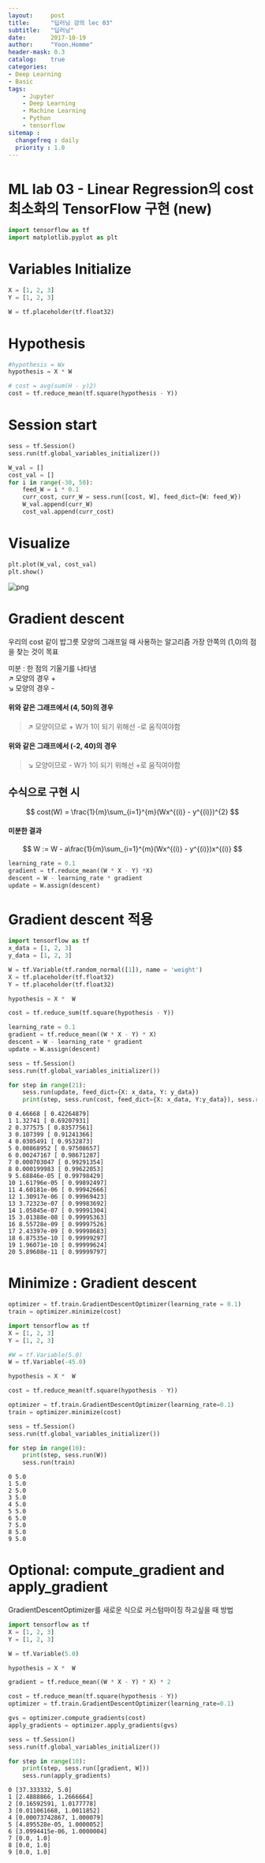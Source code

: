 ```yaml
---
layout:     post
title:      "딥러닝 강의 lec 03"
subtitle:   "딥러닝"
date:       2017-10-19
author:     "Yoon.Homme"
header-mask: 0.3
catalog:    true
categories:
- Deep Learning
- Basic
tags:
    - Jupyter
    - Deep Learning
    - Machine Learning
    - Python
    - tensorflow
sitemap :
  changefreq : daily
  priority : 1.0
---
```


# ML lab 03 - Linear Regression의 cost 최소화의 TensorFlow 구현 (new)


```python
import tensorflow as tf
import matplotlib.pyplot as plt
```

# Variables Initialize


```python
X = [1, 2, 3]
Y = [1, 2, 3]

W = tf.placeholder(tf.float32)
```

# Hypothesis


```python
#hypothesis = Wx
hypothesis = X * W
```


```python
# cost = avg(sum(H - y)2)
cost = tf.reduce_mean(tf.square(hypothesis - Y))
```

# Session start


```python
sess = tf.Session()
sess.run(tf.global_variables_initializer())
```


```python
W_val = []
cost_val = []
for i in range(-30, 50):
    feed_W = i * 0.1
    curr_cost, curr_W = sess.run([cost, W], feed_dict={W: feed_W})
    W_val.append(curr_W)
    cost_val.append(curr_cost)
```

# Visualize


```python
plt.plot(W_val, cost_val)
plt.show()
```


![png](/images/20171019/output_11_0.png)

# Gradient descent
우리의 cost 같이 밥그릇 모양의 그래프일 때 사용하는 알고리즘
가장 안쪽의 (1,0)의 점을 찾는 것이 목표

미분 : 한 점의 기울기를 나타냄  
↗ 모양의 경우 +  
↘ 모양의 경우 -  

#### 위와 같은 그래프에서 (4, 50)의 경우
> ↗ 모양이므로 +
W가 1이 되기 위해선 -로 움직여야함

#### 위와 같은 그래프에서 (-2, 40)의 경우
> ↘ 모양이므로 -
W가 1이 되기 위해선 +로 움직여야함

## 수식으로 구현 시
$$
cost(W) = \frac{1}{m}\sum_{i=1}^{m}(Wx^{(i)} - y^{(i)})^{2}
$$

#### 미분한 결과
$$
W := W - a\frac{1}{m}\sum_{i=1}^{m}(Wx^{(i)} - y^{(i)})x^{(i)}
$$
```python
learning_rate = 0.1
gradient = tf.reduce_mean((W * X - Y) *X)
descent = W - learning_rate * gradient
update = W.assign(descent)
```

# Gradient descent 적용


```python
import tensorflow as tf
x_data = [1, 2, 3]
y_data = [1, 2, 3]
```


```python
W = tf.Variable(tf.random_normal([1]), name = 'weight')
X = tf.placeholder(tf.float32)
Y = tf.placeholder(tf.float32)
```


```python
hypothesis = X *  W
```


```python
cost = tf.reduce_sum(tf.square(hypothesis - Y))
```


```python
learning_rate = 0.1
gradient = tf.reduce_mean((W * X - Y) * X)
descent = W - learning_rate * gradient
update = W.assign(descent)
```


```python
sess = tf.Session()
sess.run(tf.global_variables_initializer())

for step in range(21):
    sess.run(update, feed_dict={X: x_data, Y: y_data})
    print(step, sess.run(cost, feed_dict={X: x_data, Y:y_data}), sess.run(W))
```

    0 4.66668 [ 0.42264879]
    1 1.32741 [ 0.69207931]
    2 0.377575 [ 0.83577561]
    3 0.107399 [ 0.91241366]
    4 0.0305491 [ 0.9532873]
    5 0.00868952 [ 0.97508657]
    6 0.00247167 [ 0.98671287]
    7 0.000703047 [ 0.99291354]
    8 0.000199983 [ 0.99622053]
    9 5.68846e-05 [ 0.99798429]
    10 1.61796e-05 [ 0.99892497]
    11 4.60181e-06 [ 0.99942666]
    12 1.30917e-06 [ 0.99969423]
    13 3.72323e-07 [ 0.99983692]
    14 1.05845e-07 [ 0.99991304]
    15 3.01388e-08 [ 0.99995363]
    16 8.55728e-09 [ 0.99997526]
    17 2.43397e-09 [ 0.99998683]
    18 6.87535e-10 [ 0.99999297]
    19 1.96071e-10 [ 0.99999624]
    20 5.89608e-11 [ 0.99999797]


# Minimize : Gradient descent

```python
optimizer = tf.train.GradientDescentOptimizer(learning_rate = 0.1)
train = optimizer.minimize(cost)
```


```python
import tensorflow as tf
X = [1, 2, 3]
Y = [1, 2, 3]
```


```python
#W = tf.Variable(5.0)
W = tf.Variable(-45.0)
```


```python
hypothesis = X *  W
```


```python
cost = tf.reduce_mean(tf.square(hypothesis - Y))
```


```python
optimizer = tf.train.GradientDescentOptimizer(learning_rate=0.1)
train = optimizer.minimize(cost)
```


```python
sess = tf.Session()
sess.run(tf.global_variables_initializer())

for step in range(10):
    print(step, sess.run(W))
    sess.run(train)
```

    0 5.0
    1 5.0
    2 5.0
    3 5.0
    4 5.0
    5 5.0
    6 5.0
    7 5.0
    8 5.0
    9 5.0


# Optional: compute_gradient and apply_gradient

GradientDescentOptimizer를 새로운 식으로 커스텀마이징 하고싶을 때 방법


```python
import tensorflow as tf
X = [1, 2, 3]
Y = [1, 2, 3]
```


```python
W = tf.Variable(5.0)
```


```python
hypothesis = X *  W
```


```python
gradient = tf.reduce_mean((W * X - Y) * X) * 2
```


```python
cost = tf.reduce_mean(tf.square(hypothesis - Y))
optimizer = tf.train.GradientDescentOptimizer(learning_rate=0.1)
```


```python
gvs = optimizer.compute_gradients(cost)
apply_gradients = optimizer.apply_gradients(gvs)
```


```python
sess = tf.Session()
sess.run(tf.global_variables_initializer())

for step in range(10):
    print(step, sess.run([gradient, W]))
    sess.run(apply_gradients)
```

    0 [37.333332, 5.0]
    1 [2.4888866, 1.2666664]
    2 [0.16592591, 1.0177778]
    3 [0.011061668, 1.0011852]
    4 [0.00073742867, 1.000079]
    5 [4.895528e-05, 1.0000052]
    6 [3.0994415e-06, 1.0000004]
    7 [0.0, 1.0]
    8 [0.0, 1.0]
    9 [0.0, 1.0]
